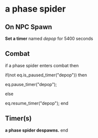 # a phase spider
## On NPC Spawn

**Set a timer** named *depop* for 5400 seconds
## Combat
 
if a phase spider enters combat  then


if(not eq.is_paused_timer("depop")) then



eq.pause_timer("depop");


else


eq.resume_timer("depop");
end
 
## Timer(s)

**a phase spider despawns.**
end